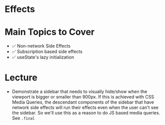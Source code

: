 # Effects

# Main Topics to Cover

- ✅ Non-network Side Effects
- ✅ Subscription based side effects
- ✅ useState's lazy initialization

# Lecture

- Demonstrate a sidebar that needs to visually hide/show when the viewport is bigger or smaller than 900px. If this is achieved with CSS Media Queries, the descendant components of the sidebar that have network side effects will run their effects even when the user can't see the sidebar. So we'll use this as a reason to do JS based media queries. See `.final`
